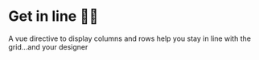 # Get in line 💂‍♂️

A vue directive to display columns and rows help you stay in line with the grid...and your designer

